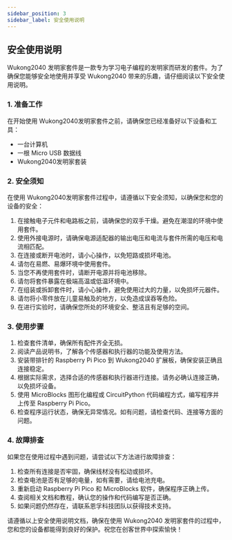 ```yaml
---
sidebar_position: 3
sidebar_label: 安全使用说明
---
```


## 安全使用说明

Wukong2040 发明家套件是一款专为学习电子编程的发明家而研发的套件。为了确保您能够安全地使用并享受 Wukong2040 带来的乐趣，请仔细阅读以下安全使用说明。

### 1. 准备工作

在开始使用 Wukong2040发明家套件之前，请确保您已经准备好以下设备和工具：

- 一台计算机
- 一根 Micro USB 数据线
- Wukong2040发明家套装

### 2. 安全须知

在使用 Wukong2040发明家套件过程中，请遵循以下安全须知，以确保您和您的设备的安全：

1. 在接触电子元件和电路板之前，请确保您的双手干燥。避免在潮湿的环境中使用套件。
2. 使用外接电源时，请确保电源适配器的输出电压和电流与套件所需的电压和电流相匹配。
3. 在连接或断开电池时，请小心操作，以免短路或损坏电池。
4. 请勿在易燃、易爆环境中使用套件。
5. 当您不再使用套件时，请断开电源并将电池移除。
6. 请勿将套件暴露在极端高温或低温环境中。
7. 在组装或拆卸套件时，请小心操作，避免使用过大的力量，以免损坏元器件。
8. 请勿将小零件放在儿童易触及的地方，以免造成误吞等危险。
9. 在进行实验时，请确保您所处的环境安全、整洁且有足够的空间。

### 3. 使用步骤

1. 检查套件清单，确保所有配件齐全无损。
2. 阅读产品说明书，了解各个传感器和执行器的功能及使用方法。
3. 安装带排针的 Raspberry Pi Pico 到 Wukong2040 扩展板，确保安装正确且连接稳定。
4. 根据实际需求，选择合适的传感器和执行器进行连接。请务必确认连接正确，以免损坏设备。
5. 使用 MicroBlocks 图形化编程或 CircuitPython 代码编程方式，编写程序并上传至 Raspberry Pi Pico。
6. 检查程序运行状态，确保无异常情况。如有问题，请检查代码、连接等方面的问题。

### 4. 故障排查

如果您在使用过程中遇到问题，请尝试以下方法进行故障排查：

1. 检查所有连接是否牢固，确保线材没有松动或损坏。
2. 检查电池是否有足够的电量，如有需要，请给电池充电。
3. 重新启动 Raspberry Pi Pico 和 MicroBlocks 软件，确保程序正确上传。
4. 查阅相关文档和教程，确认您的操作和代码编写是否正确。
5. 如果问题仍然存在，请联系恩孚科技团队以获得技术支持。

请遵循以上安全使用说明文档，确保在使用 Wukong2040 发明家套件的过程中，您和您的设备都能得到良好的保护。祝您在创客世界中探索愉快！
